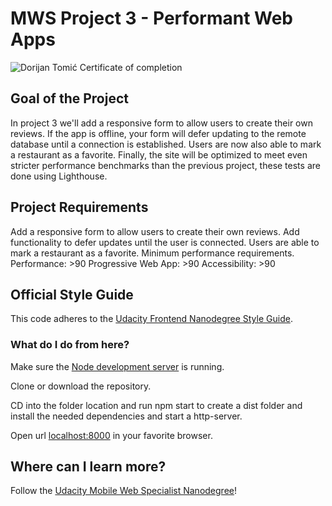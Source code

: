 # MWS Project 3 - Performant Web Apps
![Dorijan Tomić Certificate of completion](http://i.prntscr.com/ZVyTo8N0Q8WLAiZ7xTTxiw.png)


## Goal of the Project
In project 3 we'll add a responsive form to allow users to create their own reviews. If the app is offline, your form will defer updating to the remote database until a connection is established. Users are now also able to mark a restaurant as a favorite. Finally, the site will be optimized to meet even stricter performance benchmarks than the previous project, these tests are done using Lighthouse.

## Project Requirements
Add a responsive form to allow users to create their own reviews.
Add functionality to defer updates until the user is connected.
Users are able to mark a restaurant as a favorite.
Minimum performance requirements.
  Performance: >90
  Progressive Web App: >90
  Accessibility: >90

## Official Style Guide
This code adheres to the [Udacity Frontend Nanodegree Style Guide](https://udacity.github.io/frontend-nanodegree-styleguide/).

### What do I do from here?
Make sure the [Node development server](https://github.com/udacity/mws-restaurant-stage-3) is running.

Clone or download the repository.

CD into the folder location and run npm start to create a dist folder and install the needed dependencies and start a http-server.

Open url [localhost:8000](localhost:8000) in your favorite browser.

## Where can I learn more?
Follow the [Udacity Mobile Web Specialist Nanodegree](https://www.udacity.com/course/mobile-web-specialist-nanodegree--nd024)!

